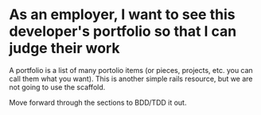 # As an employer, I want to see this developer's portfolio so that I can judge their work

A portfolio is a list of many portolio items (or pieces, projects, etc. you can call them what you want). This is another simple rails resource, but we are not going to use the scaffold.

Move forward through the sections to BDD/TDD it out.
